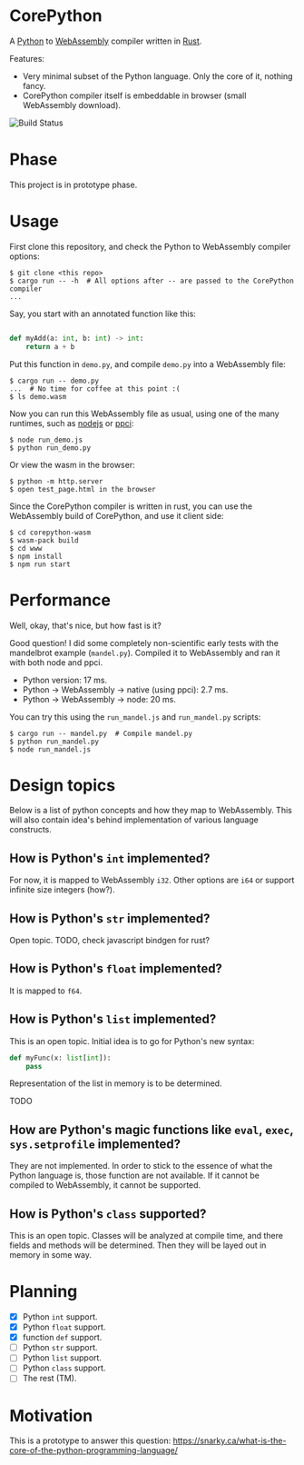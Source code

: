 
# CorePython

A [Python](https://www.python.org/) to [WebAssembly](https://webassembly.org/)
compiler written in [Rust](https://www.rust-lang.org/).

Features:

- Very minimal subset of the Python language. Only the core of it, nothing fancy.
- CorePython compiler itself is embeddable in browser (small WebAssembly download).

![Build Status](https://github.com/windelbouwman/corepython/workflows/CI/badge.svg)

# Phase

This project is in prototype phase.

# Usage

First clone this repository, and check the Python to WebAssembly compiler options:

    $ git clone <this repo>
    $ cargo run -- -h  # All options after -- are passed to the CorePython compiler
    ...

Say, you start with an annotated function like this:

```python

def myAdd(a: int, b: int) -> int:
    return a + b

```

Put this function in `demo.py`, and compile `demo.py` into a WebAssembly file:

    $ cargo run -- demo.py
    ...  # No time for coffee at this point :(
    $ ls demo.wasm

Now you can run this WebAssembly file as usual, using one of the many runtimes,
such as [nodejs](https://nodejs.org/en/about/) or [ppci](https://ppci.readthedocs.io/en/latest/):

    $ node run_demo.js
    $ python run_demo.py

Or view the wasm in the browser:

    $ python -m http.server
    $ open test_page.html in the browser

Since the CorePython compiler is written in rust, you can use the WebAssembly build of
CorePython, and use it client side:

    $ cd corepython-wasm
    $ wasm-pack build
    $ cd www
    $ npm install
    $ npm run start

# Performance

Well, okay, that's nice, but how fast is it?

Good question! I did some completely non-scientific early tests with
the mandelbrot example (`mandel.py`). Compiled it to WebAssembly and
ran it with both node and ppci.

- Python version: 17 ms.
- Python -> WebAssembly -> native (using ppci): 2.7 ms.
- Python -> WebAssembly -> node: 20 ms.

You can try this using the `run_mandel.js` and `run_mandel.py` scripts:

    $ cargo run -- mandel.py  # Compile mandel.py
    $ python run_mandel.py
    $ node run_mandel.js

# Design topics

Below is a list of python concepts and how they map to WebAssembly.
This will also contain idea's behind implementation of various
language constructs.

## How is Python's `int` implemented?

For now, it is mapped to WebAssembly `i32`. Other options are `i64`
or support infinite size integers (how?).

## How is Python's `str` implemented?

Open topic.
TODO, check javascript bindgen for rust?

## How is Python's `float` implemented?

It is mapped to `f64`.

## How is Python's `list` implemented?

This is an open topic. Initial idea is to go for Python's new
syntax:

```python
def myFunc(x: list[int]):
    pass
```

Representation of the list in memory is to be determined.

TODO

## How are Python's magic functions like `eval`, `exec`, `sys.setprofile` implemented?

They are not implemented. In order to stick to the essence of what the Python
language is, those function are not available. If it cannot be compiled to
WebAssembly, it cannot be supported.

## How is Python's `class` supported?

This is an open topic. Classes will be analyzed at compile time, and there
fields and methods will be determined. Then they will be layed out in memory
in some way.

# Planning

- [x] Python `int` support.
- [x] Python `float` support.
- [x] function `def` support.
- [ ] Python `str` support.
- [ ] Python `list` support.
- [ ] Python `class` support.
- [ ] The rest (TM).

# Motivation

This is a prototype to answer this question: https://snarky.ca/what-is-the-core-of-the-python-programming-language/

